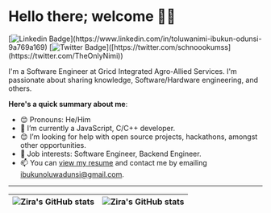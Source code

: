 # Hello there; welcome 👋🏾

[![Linkedin Badge](https://img.shields.io/badge/-nimi-blue?style=for-the-badge&logo=Linkedin&logoColor=white&link=[https://www.linkedin.com/in/toluwanimi-ibukun-odunsi-9a769a169](https://www.linkedin.com/in/toluwanimi-ibukun-odunsi-9a769a169))](https://www.linkedin.com/in/toluwanimi-ibukun-odunsi-9a769a169) [![Twitter Badge](https://img.shields.io/badge/-@TheOnlyNimi-1ca0f1?style=for-the-badge&logo=twitter&logoColor=white&link=[https://twitter.com/TheOnlyNimi](https://twitter.com/TheOnlyNimi))]([https://twitter.com/schnoookumss](https://twitter.com/TheOnlyNimi))

I'm a Software Engineer at Gricd Integrated Agro-Allied Services. I'm passionate about sharing knowledge, Software/Hardware engineering, and others.

**Here's a quick summary about me**:

- 😊 Pronouns: He/Him
- 🌱 I’m currently a JavaScript, C/C++ developer.
- 😊 I’m looking for help with open source projects, hackathons, amongst other opportunities.
- 💼 Job interests: Software Engineer, Backend Engineer.
- 📫 You can [view my resume](https://docs.google.com/document/d/10YbKgPq8g2sOj3X4mETT_bn_ILuHyROO/edit?usp=sharing&ouid=116648695553061576370&rtpof=true&sd=true) and contact me by emailing ibukunoluwadunsi@gmail.com.

---

| <img align="center" src="https://github-readme-stats.vercel.app/api?username=zirasimon&show_icons=true&include_all_commits=true&hide_border=true" alt="Zira's GitHub stats" /> | <img align="center" src="https://github-readme-stats.vercel.app/api/top-langs/?username=zirasimon&langs_count=8&layout=compact&hide_border=true" alt="Zira's GitHub stats" /> |
| ------------- | ------------- |
